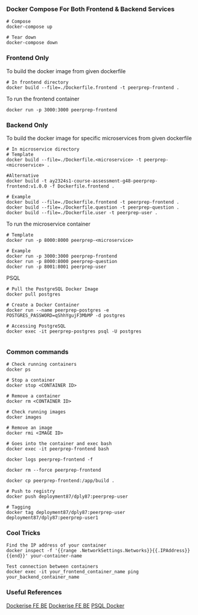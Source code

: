 ### Docker Compose For Both Frontend & Backend Services
```
# Compose
docker-compose up

# Tear down
docker-compose down
```

### Frontend Only
To build the docker image from given dockerfile
```
# In frontend directory
docker build --file=./Dockerfile.frontend -t peerprep-frontend .
```

To run the frontend container
```
docker run -p 3000:3000 peerprep-frontend
```

### Backend Only
To build the docker image for specific microservices from given dockerfile
```
# In microservice directory
# Template
docker build --file=./Dockerfile.<microservice> -t peerprep-<microservice> .

#Alternative
docker build -t ay2324s1-course-assessment-g48-peerprep-frontend:v1.0.0 -f Dockerfile.frontend .

# Example
docker build --file=./Dockerfile.frontend -t peerprep-frontend .
docker build --file=./Dockerfile.question -t peerprep-question .
docker build --file=./Dockerfile.user -t peerprep-user .
```

To run the microservice container
```
# Template
docker run -p 8000:8000 peerprep-<microservice>

# Example 
docker run -p 3000:3000 peerprep-frontend
docker run -p 8000:8000 peerprep-question
docker run -p 8001:8001 peerprep-user

```

PSQL
```
# Pull the PostgreSQL Docker Image
docker pull postgres

# Create a Docker Container
docker run --name peerprep-postgres -e POSTGRES_PASSWORD=qShhYgujF3MbMP -d postgres

# Accessing PostgreSQL
docker exec -it peerprep-postgres psql -U postgres


```

### Common commands
```
# Check running containers
docker ps

# Stop a container
docker stop <CONTAINER ID>

# Remove a container 
docker rm <CONTAINER ID>

# Check running images
docker images

# Remove an image
docker rmi <IMAGE ID>

# Goes into the container and exec bash
docker exec -it peerprep-frontend bash

docker logs peerprep-frontend -f

docker rm --force peerprep-frontend

docker cp peerprep-frontend:/app/build .

# Push to registry
docker push deployment87/dply87:peerprep-user

# Tagging 
docker tag deployment87/dply87:peerprep-user deployment87/dply87:peerprep-user1
```

### Cool Tricks
```
Find the IP address of your container
docker inspect -f '{{range .NetworkSettings.Networks}}{{.IPAddress}}{{end}}' your-container-name

Test connection between containers
docker exec -it your_frontend_container_name ping your_backend_container_name
```

### Useful References
[Dockerise FE BE](https://patrickdesjardins.com/blog/docker-nodejs-frontend-backend)
[Dockerise FE BE](https://milanwittpohl.com/projects/tutorials/Full-Stack-Web-App/dockerizing-our-front-and-backend)
[PSQL Docker](https://www.docker.com/blog/how-to-use-the-postgres-docker-official-image/)
